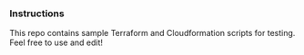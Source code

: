 ### Instructions
This repo contains sample Terraform and Cloudformation scripts for testing. Feel free to use and edit!

